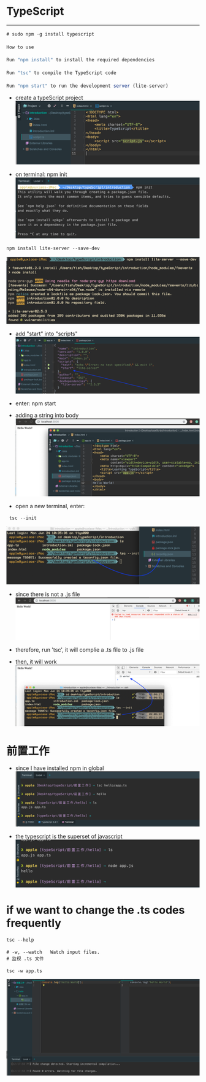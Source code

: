# TypeScript
---
```ts
# sudo npm -g install typescript

How to use

Run "npm install" to install the required dependencies

Run "tsc" to compile the TypeScript code

Run "npm start" to run the development server (lite-server)

```
- create a typeScript project
![](img/1.png)

- on terminal:  npm init
![](img/2.png)

```ts
npm install lite-server --save-dev
```
![](img/3.png)

- add "start" into "scripts"
![](img/4.png)

- enter: npm start

- adding a string into body
![](img/5.png)

- open a new terminal, enter:  
```ts
 tsc --init
```
![](img/6.png)

- since there is not a .js file
![](img/7.png)

- therefore, run 'tsc', it will complie a .ts file to .js file
- then, it will work
![](img/8.png)

# 前置工作
- since I have installed npm in global
![](img/9.png)

- the typescript is the superset of javascript
![](img/10.png)

# if we want to change the .ts codes frequently
```
tsc --help

# -w, --watch   Watch input files.
# 监视 .ts 文件

tsc -w app.ts
```
![](img/11.png)

